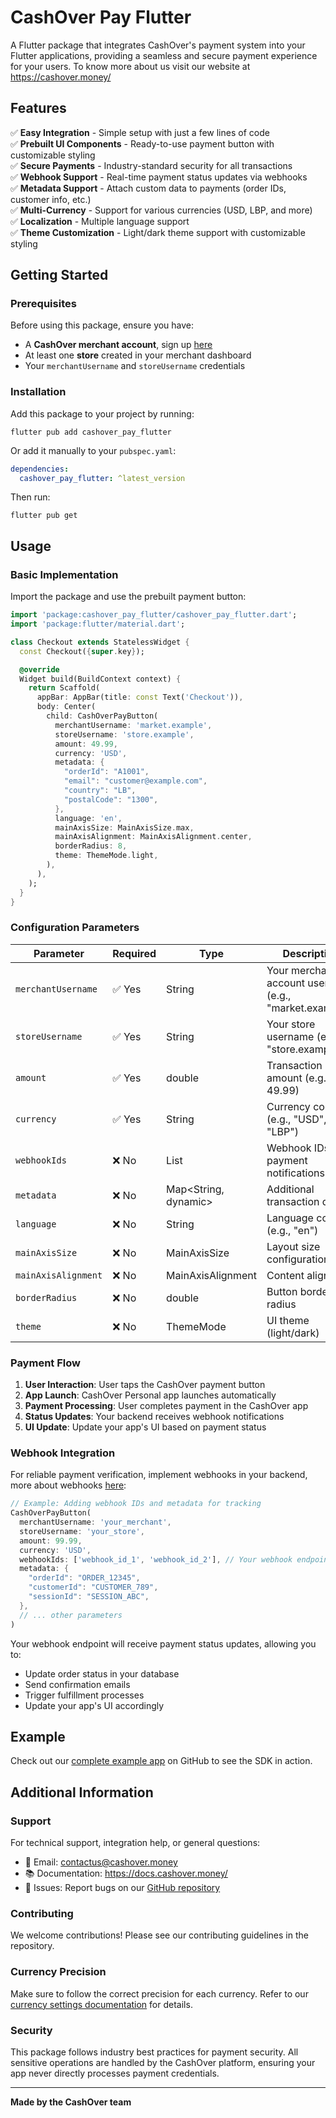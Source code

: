 # CashOver Pay Flutter

A Flutter package that integrates CashOver's payment system into your Flutter applications, providing a seamless and secure payment experience for your users.
To know more about us visit our website at https://cashover.money/

## Features

✅ **Easy Integration** - Simple setup with just a few lines of code  
✅ **Prebuilt UI Components** - Ready-to-use payment button with customizable styling  
✅ **Secure Payments** - Industry-standard security for all transactions  
✅ **Webhook Support** - Real-time payment status updates via webhooks  
✅ **Metadata Support** - Attach custom data to payments (order IDs, customer info, etc.)  
✅ **Multi-Currency** - Support for various currencies (USD, LBP, and more)  
✅ **Localization** - Multiple language support  
✅ **Theme Customization** - Light/dark theme support with customizable styling

## Getting Started

### Prerequisites

Before using this package, ensure you have:

- A **CashOver merchant account**, sign up [here](https://merchant.cashover.money/)
- At least one **store** created in your merchant dashboard
- Your `merchantUsername` and `storeUsername` credentials

### Installation

Add this package to your project by running:

```shell
flutter pub add cashover_pay_flutter
```

Or add it manually to your `pubspec.yaml`:

```yaml
dependencies:
  cashover_pay_flutter: ^latest_version
```

Then run:

```shell
flutter pub get
```

## Usage

### Basic Implementation

Import the package and use the prebuilt payment button:

```dart
import 'package:cashover_pay_flutter/cashover_pay_flutter.dart';
import 'package:flutter/material.dart';

class Checkout extends StatelessWidget {
  const Checkout({super.key});

  @override
  Widget build(BuildContext context) {
    return Scaffold(
      appBar: AppBar(title: const Text('Checkout')),
      body: Center(
        child: CashOverPayButton(
          merchantUsername: 'market.example',
          storeUsername: 'store.example',
          amount: 49.99,
          currency: 'USD',
          metadata: {
            "orderId": "A1001",
            "email": "customer@example.com",
            "country": "LB",
            "postalCode": "1300",
          },
          language: 'en',
          mainAxisSize: MainAxisSize.max,
          mainAxisAlignment: MainAxisAlignment.center,
          borderRadius: 8,
          theme: ThemeMode.light,
        ),
      ),
    );
  }
}
```

### Configuration Parameters

| Parameter           | Required | Type                 | Description                                             |
| ------------------- | -------- | -------------------- | ------------------------------------------------------- |
| `merchantUsername`  | ✅ Yes   | String               | Your merchant account username (e.g., "market.example") |
| `storeUsername`     | ✅ Yes   | String               | Your store username (e.g., "store.example")             |
| `amount`            | ✅ Yes   | double               | Transaction amount (e.g., 49.99)                        |
| `currency`          | ✅ Yes   | String               | Currency code (e.g., "USD", "LBP")                      |
| `webhookIds`        | ❌ No    | List<String>         | Webhook IDs for payment notifications                   |
| `metadata`          | ❌ No    | Map<String, dynamic> | Additional transaction data                             |
| `language`          | ❌ No    | String               | Language code (e.g., "en")                              |
| `mainAxisSize`      | ❌ No    | MainAxisSize         | Layout size configuration                               |
| `mainAxisAlignment` | ❌ No    | MainAxisAlignment    | Content alignment                                       |
| `borderRadius`      | ❌ No    | double               | Button border radius                                    |
| `theme`             | ❌ No    | ThemeMode            | UI theme (light/dark)                                   |

### Payment Flow

1. **User Interaction**: User taps the CashOver payment button
2. **App Launch**: CashOver Personal app launches automatically
3. **Payment Processing**: User completes payment in the CashOver app
4. **Status Updates**: Your backend receives webhook notifications
5. **UI Update**: Update your app's UI based on payment status

### Webhook Integration

For reliable payment verification, implement webhooks in your backend, more about webhooks [here](https://docs.cashover.money/guides/merchant/webhooks):

```dart
// Example: Adding webhook IDs and metadata for tracking
CashOverPayButton(
  merchantUsername: 'your_merchant',
  storeUsername: 'your_store',
  amount: 99.99,
  currency: 'USD',
  webhookIds: ['webhook_id_1', 'webhook_id_2'], // Your webhook endpoints
  metadata: {
    "orderId": "ORDER_12345",
    "customerId": "CUSTOMER_789",
    "sessionId": "SESSION_ABC",
  },
  // ... other parameters
)
```

Your webhook endpoint will receive payment status updates, allowing you to:

- Update order status in your database
- Send confirmation emails
- Trigger fulfillment processes
- Update your app's UI accordingly

## Example

Check out our [complete example app](https://github.com/CashOverDev/cashover-pay-flutter) on GitHub to see the SDK in action.

## Additional Information

### Support

For technical support, integration help, or general questions:

- 📧 Email: [contactus@cashover.money](mailto:contactus@cashover.money)
- 📚 Documentation: https://docs.cashover.money/
- 🐛 Issues: Report bugs on our [GitHub repository](https://github.com/CashOverDev/cashover-pay-flutter/issues)

### Contributing

We welcome contributions! Please see our contributing guidelines in the repository.

### Currency Precision

Make sure to follow the correct precision for each currency. Refer to our [currency settings documentation](https://docs.cashover.money/guides/merchant/currency-settings) for details.

### Security

This package follows industry best practices for payment security. All sensitive operations are handled by the CashOver platform, ensuring your app never directly processes payment credentials.

---

**Made by the CashOver team**
